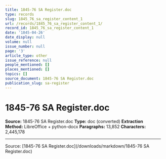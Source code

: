 ```yaml
---
title: 1845-76 SA Register.doc
type: records
slug: 1845_76_sa_register_content_1
url: /records/1845_76_sa_register_content_1/
record_id: 1845_76_sa_register_content_1
date: '1845-04-26'
date_display: null
volume: null
issue_number: null
page: '3'
article_type: other
issue_reference: null
people_mentioned: []
places_mentioned: []
topics: []
source_document: 1845-76 SA Register.doc
publication_slug: sa-register
---
```


# 1845-76 SA Register.doc

**Source:** 1845-76 SA Register.doc
**Type:** doc (converted)
**Extraction Method:** LibreOffice + python-docx
**Paragraphs:** 13,852
**Characters:** 2,445,178

---


Source: [1845-76 SA Register.doc](/downloads/markdown/1845-76 SA Register.doc)
